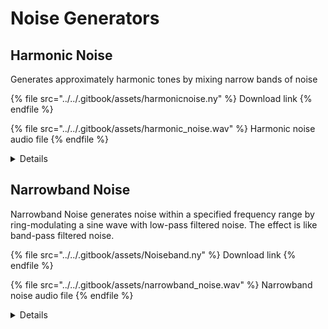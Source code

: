 # Noise Generators

## Harmonic Noise

Generates approximately harmonic tones by mixing narrow bands of noise

{% file src="../../.gitbook/assets/harmonicnoise.ny" %}
Download link
{% endfile %}

{% file src="../../.gitbook/assets/harmonic_noise.wav" %}
Harmonic noise audio file
{% endfile %}

<details>

<summary>Details</summary>

Author: Steven Jones.

Generates approximately harmonic tones by mixing narrow bands of noise. For each note in the MIDI note list an n-partial tone is produced. Each partial of each tone is actually a narrow band of noise centered at the ideal harmonic frequency. The center frequency of each band is harmonically related to the fundamental and the amplitude decreases inversely with the harmonic number.

Parameters:

1. **MIDI Note List:** \[c2 c3 ef4 g4 bf4 c5] - MIDI notes may be specified either as integers or using the Nyquist constants 'g3' for third octave g, 'bf4' for fourth octave b flat, 'gs2' for second octave g sharp and so on.
2. **Number of Harmonics:** \[1 - 32, default 8] - that is, the number of partials for each note generated
3. **Duration:** \[1 - 30 seconds, default 10]
4. **Band Width:** \[1 - 1000 Hz, default 2] - depending on the width of this noise band, the result can sound very noisy or distinctly tonal with a heavy chorusing effect.
5. **Odd Harmonics Only:** \[0 = all harmonics (default), 1 = odd-numbered harmonics only]

</details>

## Narrowband Noise

Narrowband Noise generates noise within a specified frequency range by ring-modulating a sine wave with low-pass filtered noise. The effect is like band-pass filtered noise.

{% file src="../../.gitbook/assets/Noiseband.ny" %}
Download link
{% endfile %}

{% file src="../../.gitbook/assets/narrowband_noise.wav" %}
Narrowband noise audio file
{% endfile %}

<details>

<summary>Details</summary>

Author: Steve Daulton (after "Noise Band" by Steven Jones).

Narrowband Noise generates noise within a specified frequency range by ring-modulating a sine wave with low-pass filtered noise. The effect is like band-pass filtered noise.

Parameters:

1. **Center Frequency (Hz):** \[10 to 10000 Hz, default 440]
2. **Bandwidth (Hz):** \[1 to 10000 Hz, default 50]
3. **Amplitude (0 - 1):** \[0 to 1, default 0.8]
4. **Duration (minutes):** \[0 to 20 minutes, default 0]
5. **Duration (seconds):** \[0 to 60 seconds, default 30]
6. **Stereo Output:** \[No / Yes, default No]

To generate true stereo noise (left and right channels different), a stereo track must be selected and the Stereo Output control must be set to "Yes". As with all Nyquist generator plugins, if a track is not selected, Audacity will create a mono track and attempt to place the generated sound into that track. If Stereo Output is set to yes and a stereo track is not selected the plugin will return the error message: _**"Nyquist returned too many audio channels."**_

</details>
